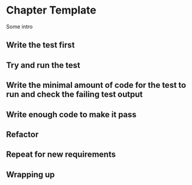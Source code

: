 # Chapter Template

Some intro

## Write the test first

## Try and run the test

## Write the minimal amount of code for the test to run and check the failing test output

## Write enough code to make it pass

## Refactor

## Repeat for new requirements

## Wrapping up

